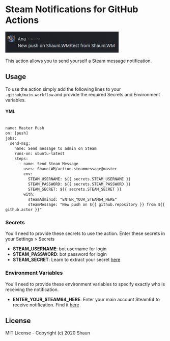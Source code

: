 # Steam Notifications for GitHub Actions

![screenshot](img.png)

This action allows you to send yourself a Steam message notification.

## Usage

To use the action simply add the following lines to your `.github/main.workflow` and provide the required Secrets and Environment variables.

#### YML
```
  
name: Master Push
on: [push]
jobs:
  send-msg:
    name: Send message to admin on Steam
    runs-on: ubuntu-latest
    steps:
      - name: Send Steam Message
        uses: ShaunLWM/action-steammessage@master
        env:
          STEAM_USERNAME: ${{ secrets.STEAM_USERNAME }}
          STEAM_PASSWORD: ${{ secrets.STEAM_PASSWORD }}
          STEAM_SECRET: ${{ secrets.STEAM_SECRET }}
        with:
          steamAdminId: "ENTER_YOUR_STEAM64_HERE"
          steamMessage: "New push on ${{ github.repository }} from ${{ github.actor }}"
```

### Secrets

You'll need to provide these secrets to use the action. Enter these secrets in your Settings > Secrets

* **STEAM_USERNAME**: bot username for login
* **STEAM_PASSWORD**: bot password for login
* **STEAM_SECRET**: Learn to extract your secret [here](https://github.com/SteamTimeIdler/stidler/wiki/Getting-your-%27shared_secret%27-code-for-use-with-Auto-Restarter-on-Mobile-Authentication)

### Environment Variables

You'll need to provide these environment variables to specify exactly who is receiving the notification.

* **ENTER_YOUR_STEAM64_HERE**: Enter your main account Steam64 to receive notification. Find it [here](https://steamid.io/)

## License

MIT License - Copyright (c) 2020 Shaun
